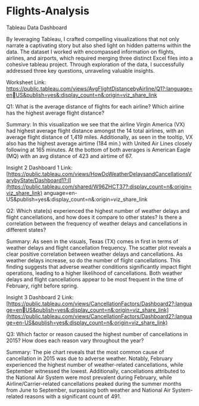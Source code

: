 # Flights-Analysis
Tableau Data Dashboard

By leveraging Tableau, I crafted compelling visualizations that not only narrate a captivating story but also shed light on hidden patterns within the data. The dataset I worked with encompassed information on flights, airlines, and airports, which required merging three distinct Excel files into a cohesive tableau project. Through exploration of the data, I successfully addressed three key questions, unraveling valuable insights. 

Worksheet Link: https://public.tableau.com/views/AvgFlightDistancebyAirline/Q1?:language=enUS&publish=yes&:display_count=n&:origin=viz_share_link

Q1: What is the average distance of flights for each airline? Which airline has the highest average flight 
distance?

Summary: In this visualization we see that the airline Virgin America (VX) had highest average flight 
distance amongst the 14 total airlines, with an average flight distance of 1,419 miles. Additionally, as 
seen in the tooltip, VX also has the highest average airtime (184 min.) with United Air Lines closely 
following at 165 minutes. At the bottom of both averages is American Eagle (MQ) with an avg distance of 
423 and airtime of 67. 

Insight 2
Dashboard 1 Link:
[https://public.tableau.com/views/HowDoWeatherDelaysandCancellationsVarybyState/Dashboard1?:l](https://public.tableau.com/shared/W96ZHCT37?:display_count=n&:origin=viz_share_link)
anguage=en-US&publish=yes&:display_count=n&:origin=viz_share_link

Q2: Which state(s) experienced the highest number of weather delays and flight cancellations, and how 
does it compare to other states? Is there a correlation between the frequency of weather delays and 
cancellations in different states?

Summary: As seen in the visuals, Texas (TX) comes in first in terms of weather delays and flight 
cancellation frequency. The scatter plot reveals a clear positive correlation between weather delays and 
cancellations. As weather delays increase, so do the number of flight cancellations. This finding suggests 
that adverse weather conditions significantly impact flight operations, leading to a higher likelihood of 
cancellations. Both weather delays and flight cancellations appear to be most frequent in the time of 
February, right before spring.

Insight 3
Dashboard 2 Link: [https://public.tableau.com/views/CancellationFactors/Dashboard2?:language=enUS&publish=yes&:display_count=n&:origin=viz_share_link](https://public.tableau.com/views/CancellationFactors/Dashboard2?:language=en-US&publish=yes&:display_count=n&:origin=viz_share_link)

Q3: Which factor or reason caused the highest number of cancellations in 2015? How does each reason 
vary throughout the year?

Summary: The pie chart reveals that the most common cause of cancellation in 2015 was due to adverse 
weather. Notably, February experienced the highest number of weather-related cancellations, while 
September witnessed the lowest. Additionally, cancellations attributed to the National Air System were 
most prevalent during February, while Airline/Carrier-related cancellations peaked during the summer 
months from June to September, surpassing both weather and National Air System-related reasons with 
a significant count of 491.
